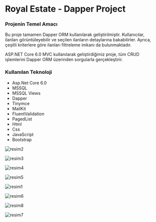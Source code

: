 <h1>Royal Estate - Dapper Project</h1>
<h3>Projenin Temel Amacı</h3>
<p>Bu proje tamamen Dapper ORM kullanılarak geliştirilmiştir. Kullanıcılar, ilanları görüntüleyebilir ve seçilen ilanların detaylarına bakabilirler.
  Ayrıca, çeşitli kriterlere göre ilanları filtreleme imkanı da bulunmaktadır.</p>
  <p>ASP.NET Core 6.0 MVC kullanılarak geliştirdiğimiz proje, tüm CRUD işlemlerini Dapper ORM üzerinden sorgularla gerçekleştirir.</p>
<h3>Kullanılan Teknoloji</h3>
 <ul>
   <li>Asp.Net Core 6.0</li>
   <li>MSSQL</li>
   <li>MSSQL Views
   <li>Dapper</li>
   <li>Tinymce</li>
   <li>MailKit</li>
   <li>FluentValidation</li>
   <li>PagedList</li>
   <li>Html</li>
   <li>Css</li>
   <li>JavaScript</li>
   <li>Bootstrap</li>
 </ul>
 
![resim2](https://github.com/ensarsarac/RoyalEstateDapperProject/assets/76907308/9c185dd9-c648-40e0-9292-9aec84b216b7)

![resim3](https://github.com/ensarsarac/RoyalEstateDapperProject/assets/76907308/880648d0-371e-4f35-8063-f3a41cdae471)

 ![resim4](https://github.com/ensarsarac/RoyalEstateDapperProject/assets/76907308/a3bb96a2-1b83-41f5-bbca-1e63e9270bd2)
 
![resim5](https://github.com/ensarsarac/RoyalEstateDapperProject/assets/76907308/31742f73-d147-4441-adf3-df7d989075c8)

![resim1](https://github.com/ensarsarac/RoyalEstateDapperProject/assets/76907308/966eb2f1-9324-40e5-8551-3fe226e65f3a)

![resim6](https://github.com/ensarsarac/RoyalEstateDapperProject/assets/76907308/5ecac2b9-b718-4bc4-999d-b00da92a6905)

![resim8](https://github.com/ensarsarac/RoyalEstateDapperProject/assets/76907308/72dfa02b-2ad1-4150-b3f2-1afef6374a02)

![resim7](https://github.com/ensarsarac/RoyalEstateDapperProject/assets/76907308/99275e60-9b68-443e-8888-6e523b27c3aa)

